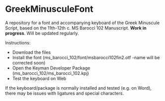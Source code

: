 # GreekMinusculeFont
A repository for a font and accompanying keyboard of the Greek Minuscule Script, based on the 11th-12th c. MS Barocci 102 Manuscript.
**Work in progress**. Will be updated regularly. 

Instructions:
- Download the files
- Install the font (ms_barocci_102/font/msbarocci102fin2.otf -name will be corrected soon)
- Open the Keyman Developer Package (ms_barocci_102/ms_barocci_102.kpj)
- Test the keyboard on Web
  
If the keyboard/package is normally installed and tested (e.g. on Word), there may be issues with ligatures and special characters.
